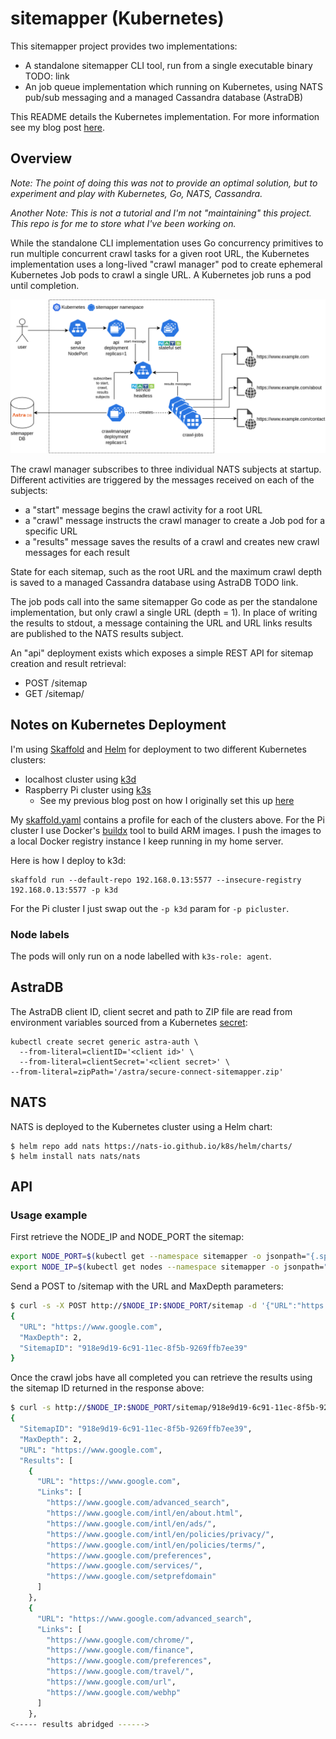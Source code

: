 # sitemapper (Kubernetes)

This sitemapper project provides two implementations:

* A standalone sitemapper CLI tool, run from a single executable binary TODO: link
* An job queue implementation which running on Kubernetes, using NATS pub/sub messaging and a managed Cassandra database (AstraDB)

This README details the Kubernetes implementation. For more information see my blog post [here](TOOO).

## Overview

_Note: The point of doing this was not to provide an optimal solution, but to experiment and play with Kubernetes, Go, NATS, Cassandra._

_Another Note: This is not a tutorial and I'm not "maintaining" this project. This repo is for me to store what I've been working on._

While the standalone CLI implementation uses Go concurrency primitives to run multiple concurrent crawl tasks for a given root URL, the Kubernetes implementation uses a long-lived "crawl manager" pod to create ephemeral Kubernetes Job pods to crawl a single URL. A Kubernetes job runs a pod until completion.

![Diagram depicting Kubernetes sitemapper activities](./sitemapper.png)

The crawl manager subscribes to three individual NATS subjects at startup. Different activities are triggered by the messages received on each of the subjects:

* a "start" message begins the crawl activity for a root URL
* a "crawl" message instructs the crawl manager to create a Job pod for a specific URL
* a "results" message saves the results of a crawl and creates new crawl messages for each result

State for each sitemap, such as the root URL and the maximum crawl depth is saved to a managed Cassandra database using AstraDB TODO link.

The job pods call into the same sitemapper Go code as per the standalone implementation, but only crawl a single URL (depth = 1). In place of writing the results to stdout, a message containing the URL and URL links results are published to the NATS results subject.

An "api" deployment exists which exposes a simple REST API for sitemap creation and result retrieval:

* POST /sitemap
* GET /sitemap/<sitemap-id>

## Notes on Kubernetes Deployment

I'm using [Skaffold](TODO) and [Helm](TODO) for deployment to two different Kubernetes clusters:

* localhost cluster using [k3d](TODO)
* Raspberry Pi cluster using [k3s](TODO)
    * See my previous blog post on how I originally set this up [here](TODO)

My [skaffold.yaml](TODO) contains a profile for each of the clusters above. For the Pi cluster I use Docker's [buildx](TODO) tool to build ARM images. I push the images to a local Docker registry instance I keep running in my home server.

Here is how I deploy to k3d:

```shell
skaffold run --default-repo 192.168.0.13:5577 --insecure-registry 192.168.0.13:5577 -p k3d
```

For the Pi cluster I just swap out the `-p k3d` param for `-p picluster`.

### Node labels

The pods will only run on a node labelled with `k3s-role: agent`.

## AstraDB

The AstraDB client ID, client secret and path to ZIP file are read from environment variables sourced from a Kubernetes [secret](todo):

```shell
kubectl create secret generic astra-auth \
  --from-literal=clientID='<client id>' \
  --from-literal=clientSecret='<client secret>' \
--from-literal=zipPath='/astra/secure-connect-sitemapper.zip'
```

## NATS

NATS is deployed to the Kubernetes cluster using a Helm chart:

```shell
$ helm repo add nats https://nats-io.github.io/k8s/helm/charts/
$ helm install nats nats/nats
 ```

## API

### Usage example

First retrieve the NODE_IP and NODE_PORT the sitemap:

```bash
export NODE_PORT=$(kubectl get --namespace sitemapper -o jsonpath="{.spec.ports[0].nodePort}" services sitemapper)
export NODE_IP=$(kubectl get nodes --namespace sitemapper -o jsonpath="{.items[0].status.addresses[0].address}")
```

Send a POST to /sitemap with the URL and MaxDepth parameters:

```bash
$ curl -s -X POST http://$NODE_IP:$NODE_PORT/sitemap -d '{"URL":"https://www.google.com","MaxDepth":2}' | jq
{
  "URL": "https://www.google.com",
  "MaxDepth": 2,
  "SitemapID": "918e9d19-6c91-11ec-8f5b-9269ffb7ee39"
}
```

Once the crawl jobs have all completed you can retrieve the results using the sitemap ID returned in the response above:

```bash
$ curl -s http://$NODE_IP:$NODE_PORT/sitemap/918e9d19-6c91-11ec-8f5b-9269ffb7ee39
{
  "SitemapID": "918e9d19-6c91-11ec-8f5b-9269ffb7ee39",
  "MaxDepth": 2,
  "URL": "https://www.google.com",
  "Results": [
    {
      "URL": "https://www.google.com",
      "Links": [
        "https://www.google.com/advanced_search",
        "https://www.google.com/intl/en/about.html",
        "https://www.google.com/intl/en/ads/",
        "https://www.google.com/intl/en/policies/privacy/",
        "https://www.google.com/intl/en/policies/terms/",
        "https://www.google.com/preferences",
        "https://www.google.com/services/",
        "https://www.google.com/setprefdomain"
      ]
    },
    {
      "URL": "https://www.google.com/advanced_search",
      "Links": [
        "https://www.google.com/chrome/",
        "https://www.google.com/finance",
        "https://www.google.com/preferences",
        "https://www.google.com/travel/",
        "https://www.google.com/url",
        "https://www.google.com/webhp"
      ]
    },
<----- results abridged ------>

```
